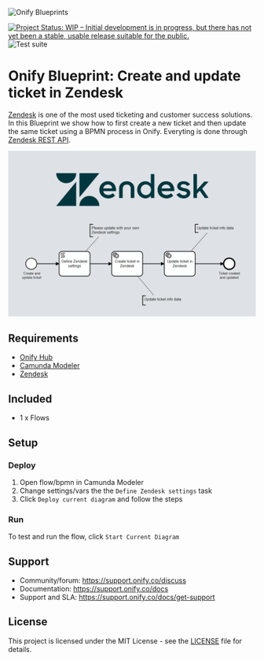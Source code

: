 ![Onify Blueprints](https://files.readme.io/8ba3f14-onify-blueprints-logo.png)

[![Project Status: WIP – Initial development is in progress, but there has not yet been a stable, usable release suitable for the public.](https://www.repostatus.org/badges/latest/wip.svg)](https://www.repostatus.org/#wip)
![Test suite](https://github.com/onify/blueprint-zendesk-create-update-ticket/workflows/Test%20suite/badge.svg)

# Onify Blueprint: Create and update ticket in Zendesk

[Zendesk](https://zendesk.com/) is one of the most used ticketing and customer success solutions. In this Blueprint we show how to first create a new ticket and then update the same ticket using a BPMN process in Onify. Everyting is done through [Zendesk REST API](https://developer.zendesk.com/api-reference/).

![Onify Blueprint: Create and update ticket in Zendesk](flow.png "Flow")

## Requirements

* [Onify Hub](https://github.com/onify/install)
* [Camunda Modeler](https://camunda.com/download/modeler/)
* [Zendesk](https://zendesk.com/) 

## Included

* 1 x Flows

## Setup

### Deploy

1. Open flow/bpmn in Camunda Modeler
2. Change settings/vars the the `Define Zendesk settings` task
4. Click `Deploy current diagram` and follow the steps

### Run 

To test and run the flow, click `Start Current Diagram`

## Support

* Community/forum: https://support.onify.co/discuss
* Documentation: https://support.onify.co/docs
* Support and SLA: https://support.onify.co/docs/get-support

## License

This project is licensed under the MIT License - see the [LICENSE](LICENSE) file for details.
